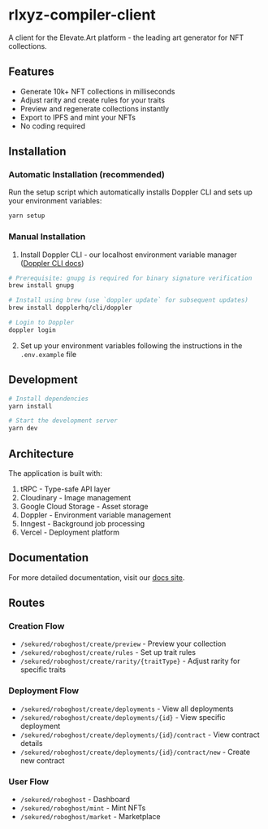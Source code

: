 # rlxyz-compiler-client

A client for the Elevate.Art platform - the leading art generator for NFT collections.

## Features

- Generate 10k+ NFT collections in milliseconds
- Adjust rarity and create rules for your traits
- Preview and regenerate collections instantly
- Export to IPFS and mint your NFTs
- No coding required

## Installation

### Automatic Installation (recommended)

Run the setup script which automatically installs Doppler CLI and sets up your environment variables:

```bash
yarn setup
```

### Manual Installation

1. Install Doppler CLI - our localhost environment variable manager ([Doppler CLI docs](https://docs.doppler.com/docs/install-cli))

```bash
# Prerequisite: gnupg is required for binary signature verification
brew install gnupg

# Install using brew (use `doppler update` for subsequent updates)
brew install dopplerhq/cli/doppler

# Login to Doppler
doppler login
```

2. Set up your environment variables following the instructions in the `.env.example` file

## Development

```bash
# Install dependencies
yarn install

# Start the development server
yarn dev
```

## Architecture

The application is built with:

1. tRPC - Type-safe API layer
2. Cloudinary - Image management
3. Google Cloud Storage - Asset storage
4. Doppler - Environment variable management
5. Inngest - Background job processing
6. Vercel - Deployment platform

## Documentation

For more detailed documentation, visit our [docs site](https://docs.elevate.art).

## Routes

### Creation Flow

- `/sekured/roboghost/create/preview` - Preview your collection
- `/sekured/roboghost/create/rules` - Set up trait rules
- `/sekured/roboghost/create/rarity/{traitType}` - Adjust rarity for specific traits

### Deployment Flow

- `/sekured/roboghost/create/deployments` - View all deployments
- `/sekured/roboghost/create/deployments/{id}` - View specific deployment
- `/sekured/roboghost/create/deployments/{id}/contract` - View contract details
- `/sekured/roboghost/create/deployments/{id}/contract/new` - Create new contract

### User Flow

- `/sekured/roboghost` - Dashboard
- `/sekured/roboghost/mint` - Mint NFTs
- `/sekured/roboghost/market` - Marketplace
